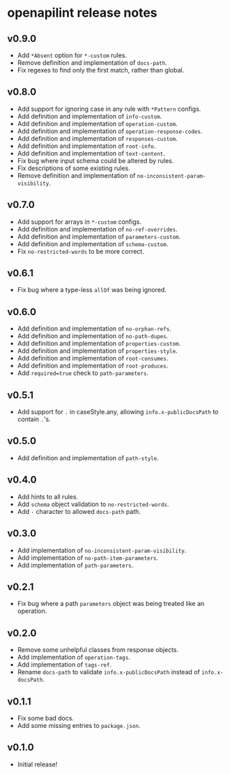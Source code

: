 openapilint release notes
============================

v0.9.0
-----
* Add `*Absent` option for `*-custom` rules.
* Remove definition and implementation of `docs-path`.
* Fix regexes to find only the first match, rather than global.

v0.8.0
-----
* Add support for ignoring case in any rule with `*Pattern` configs.
* Add definition and implementation of `info-custom`.
* Add definition and implementation of `operation-custom`.
* Add definition and implementation of `operation-response-codes`.
* Add definition and implementation of `responses-custom`.
* Add definition and implementation of `root-info`.
* Add definition and implementation of `text-content`.
* Fix bug where input schema could be altered by rules.
* Fix descriptions of some existing rules.
* Remove definition and implementation of `no-inconsistent-param-visibility`.

v0.7.0
-----
* Add support for arrays in `*-custom` configs.
* Add definition and implementation of `no-ref-overrides`.
* Add definition and implementation of `parameters-custom`.
* Add definition and implementation of `schema-custom`.
* Fix `no-restricted-words` to be more correct.

v0.6.1
-----
* Fix bug where a type-less `allOf` was being ignored.

v0.6.0
-----
* Add definition and implementation of `no-orphan-refs`.
* Add definition and implementation of `no-path-dupes`.
* Add definition and implementation of `properties-custom`.
* Add definition and implementation of `properties-style`.
* Add definition and implementation of `root-consumes`.
* Add definition and implementation of `root-produces`.
* Add `required=true` check to `path-parameters`.

v0.5.1
-----
* Add support for `.` in caseStyle.any, allowing `info.x-publicDocsPath` to contain `.`'s.

v0.5.0
-----
* Add definition and implementation of `path-style`.

v0.4.0
-----
* Add hints to all rules.
* Add `schema` object validation to `no-restricted-words`.
* Add `-` character to allowed `docs-path` path.

v0.3.0
-----
* Add implementation of `no-inconsistent-param-visibility`.
* Add implementation of `no-path-item-parameters`.
* Add implementation of `path-parameters`.

v0.2.1
-----
* Fix bug where a path `parameters` object was being treated like an operation.

v0.2.0
-----
* Remove some unhelpful classes from response objects.
* Add implementation of `operation-tags`.
* Add implementation of `tags-ref`.
* Rename `docs-path` to validate `info.x-publicDocsPath` instead of `info.x-docsPath`.

v0.1.1
-----
* Fix some bad docs.
* Add some missing entries to `package.json`.

v0.1.0
-----
* Initial release!
